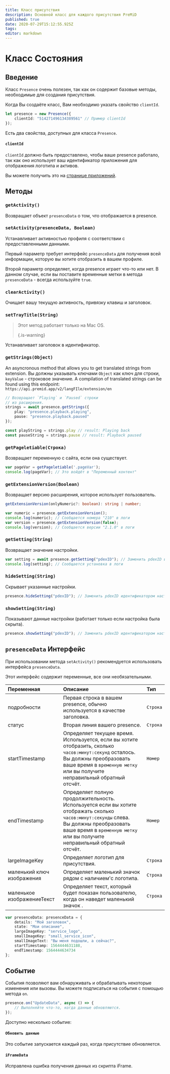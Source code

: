 ```yaml
---
title: Класс присутствия
description: Основной класс для каждого присутствия PreMiD
published: true
date: 2020-07-29T15:12:55.925Z
tags:
editor: markdown
---
```


# Класс Состояния

## Введение

Класс `Presence` очень полезен, так как он содержит базовые методы, необходимые для создания присутствия.

 Когда Вы создаёте класс, Вам необходимо указать свойство `clientId`.

```typescript
let presence = new Presence({
    clientId: "514271496134389561" // Пример clientId
});
```

Есть два свойства, доступных для класса `Presence`.

#### `clientId`

`clientId` должно быть предоставлено, чтобы ваше presence работало, так как оно использует ваш идентификатор приложения для отображения логотипа и активов.

Вы можете получить это на [странице приложений](https://discordapp.com/developers/applications).

## Методы

### `getActivity()`

Возвращает объект `presenceData` о том, что отображается в presence.

### `setActivity(presenceData, Boolean)`

Устанавливает активностью профиля с соответствии с предоставленными данными.

Первый параметр требует интерфейс `presenceData` для получения всей информации, которую вы хотите отобразить в вашем профиле.

Второй параметр определяет, когда presence играет что-то или нет. В данном случае, если вы поставите временные метки в метода `presenceData` - всегда используйте `true`.

### `clearActivity()`

Очищает вашу текущую активность, привязку клавиш и заголовок.

### `setTrayTitle(String)`

> Этот метод работает только на Mac OS. 
> 
> {.is-warning}

Устанавливает заголовок в идентификатор.

### `getStrings(Object)`

An asyncronous method that allows you to get translated strings from extension. Вы должны указывать ключами `Object` как ключ для строки, `keyValue` - строковое значение. A compilation of translated strings can be found using this endpoint: `https://api.premid.app/v2/langFIle/extension/en`

```typescript
// Возвращает `Playing` и `Paused` строки
// из расширения.
strings = await presence.getStrings({
    play: "presence.playback.playing",
    pause: "presence.playback.paused"
});

const playString = strings.play // result: Playing back
const pauseString = strings.pause // result: Playback paused
```

### `getPageletiable(Строка)`

Возвращает переменную с сайта, если она существует.

```typescript
var pageVar = getPageletiable('.pageVar');
console.log(pageVar); // Это войдёт в "Переменный контент"
```

### `getExtensionVersion(Boolean)`
Возвращает версию расширения, которое использует пользователь.
```typescript
getExtensionVersion(onlyNumeric?: boolean): string | number;

var numeric = presence.getExtensionVersion();
console.log(numeric); // Сообщается номера "210" в логи
var version = presence.getExtensionVersion(false);
console.log(version); // Сообщается версии "2.1.0" в логи
```

### `getSetting(String)`
Возвращает значение настройки.
```typescript
var setting = await presence.getSetting("pdexID"); // Заменить pdexID идентификатором параметра
console.log(setting); // Сообщается установка в логи
```

### `hideSetting(String)`
Скрывает указанные настройки.
```typescript
presence.hideSetting("pdexID"); // Заменить pdexID идентификатором настройки
```

### `showSetting(String)`
Показывают данные настройки (работает только если настройка была скрыта).
```typescript
presence.showSetting("pdexID"); // Заменить pdexID идентификатором настройки
```

## `presenceData` Интерфейс

При использовании метода `setActivity()` рекомендуется использовать интерфейса `presenceData`.

Этот интерфейс содержит переменные, все они необязательными.

<table>
  <thead>
    <tr>
      <th style="text-align:left">Переменная</th>
      <th style="text-align:left">Описание</th>
      <th style="text-align:left">Тип</th>
    </tr>
  </thead>
  <tbody>
    <tr>
      <td style="text-align:left">подробности</td>
      <td style="text-align:left">Первая строка в вашем presence, обычно используется в качестве заголовка.</td>
      <td style="text-align:left"><code>Строка</code>
      </td>
    </tr>
    <tr>
      <td style="text-align:left">статус</td>
      <td style="text-align:left">Вторая линия вашего presence.</td>
      <td style="text-align:left"><code>Строка</code>
      </td>
    </tr>
    <tr>
      <td style="text-align:left">startTimestamp</td>
      <td style="text-align:left">Определяет текущее время.<br>
        Используется, если вы хотите отобразить, сколько <code>часов:минут:секунд</code> осталось.
          <br>Вы должны преобразовать ваше время в <code>временную метку</code> или вы получите неправильный обратный отсчёт.
      </td>
      <td style="text-align:left"><code>Номер</code>
      </td>
    </tr>
    <tr>
      <td style="text-align:left">endTimestamp</td>
      <td style="text-align:left">Определяет полную продолжительность.
        <br>Используется если вы хотите отображать сколько <code>часов:минут:секунды</code> слева.
          <br>Вы должны преобразовать ваше время в <code>временную метку</code> или вы получите неправильный обратный отсчёт.
      </td>
      <td style="text-align:left"><code>Номер</code>
      </td>
    </tr>
    <tr>
      <td style="text-align:left">largeImageKey</td>
      <td style="text-align:left">Определяет логотип для присутствия.</td>
      <td style="text-align:left"><code>Строка</code>
      </td>
    </tr>
    <tr>
      <td style="text-align:left">маленький ключ изображения</td>
      <td style="text-align:left">Определяет маленький значок рядом с наличием&apos;с логотипа.</td>
      <td style="text-align:left"><code>Строка</code>
      </td>
    </tr>
    <tr>
      <td style="text-align:left">маленькое изображениеТекст</td>
      <td style="text-align:left">Определяет текст, который будет показан пользователю, когда он наведет маленький значок
.</td>
      <td style="text-align:left"><code>Строка</code>
      </td>
    </tr>
  </tbody>
</table>

```typescript
var presenceData: presenceData = {
    details: "Мой заголовок",
    state: "Мои описание",
    largeImageKey: "service_logo",
    smallImageKey: "small_service_icon",
    smallImageText: "Вы меня подошли, а сейчас?",
    startTimestamp: 1564444631188,
    endTimestamp: 1564444634734
};
```

## Событие

События позволяют вам обнаруживать и обрабатывать некоторые изменения или вызовы. Вы можете подписаться на события с помощью метода `on`.

```typescript
presence.on("UpdateData", async () => {
    // Выполняйте что-то, когда данные обновляются.
});
```

Доступно несколько событие:

#### `Обновить данные`

Это событие запускается каждый раз, когда присутствие обновляется.

#### `iFrameData`

Исправлена ошибка получения данных из скрипта iFrame.
